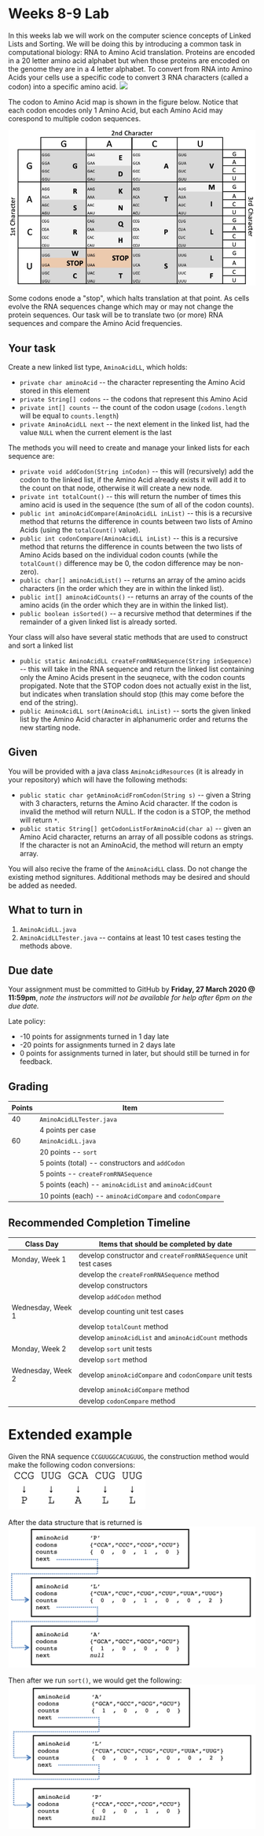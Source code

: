 # Weeks 8-9 Lab
In this weeks lab we will work on the computer science concepts of Linked Lists and Sorting. 
We will be doing this by introducing a common task in computational biology: RNA to Amino Acid translation. 
Proteins are encoded in a 20 letter amino acid alphabet but when those proteins are encoded on the genome they are in a 4 letter alphabet. 
To convert from RNA into Amino Acids your cells use a specific code to convert 3 RNA characters (called a codon) into a specific amino acid. 
![](https://upload.wikimedia.org/wikipedia/commons/thumb/6/6d/RNA-codons-aminoacids.svg/1024px-RNA-codons-aminoacids.svg.png)

The codon to Amino Acid map is shown in the figure below. 
Notice that each codon encodes only 1 Amino Acid, but each Amino Acid may corespond to multiple codon sequences. 

![](images/codon.jpg)

Some codons enode a "stop", which halts translation at that point. 
As cells evolve the RNA sequences change which may or may not change the protein sequences. 
Our task will be to translate two (or more) RNA sequences and compare the Amino Acid frequencies. 

## Your task
Create a new linked list type, `AminoAcidLL`, which holds:
* `private char aminoAcid` -- the character representing the Amino Acid stored in this element
* `private String[] codons` -- the codons that represent this Amino Acid
* `private int[] counts` -- the count of the codon usage (`codons.length` will be equal to `counts.length`)
* `private AminoAcidLL next` -- the next element in the linked list, had the value `NULL` when the current element is the last

The methods you will need to create and manage your linked lists for each sequence are:
* `private void addCodon(String inCodon)` -- this will (recursively) add the codon to the linked list, if the Amino Acid already exists it will add it to the count on that node, otherwise it will create a new node. 
* `private int totalCount()` -- this will return the number of times this amino acid is used in the sequence (the sum of all of the codon counts).
* `public int aminoAcidCompare(AminoAcidLL inList)` -- this is a recursive method that returns the difference in counts between two lists of Amino Acids (using the `totalCount()` value). 
* `public int codonCompare(AminoAcidLL inList)` -- this is a recursive method that returns the difference in counts between the two lists of Amino Acids based on the individual codon counts (while the `totalCount()` difference may be 0, the codon difference may be non-zero). 
* `public char[] aminoAcidList()` -- returns an array of the amino acids characters (in the order which they are in within the linked list). 
* `public int[] aminoAcidCounts()` -- returns an array of the counts of the amino acids (in the order which they are in within the linked list). 
* `public boolean isSorted()` -- a recursive method that determines if the remainder of a given linked list is already sorted. 

Your class will also have several static methods that are used to construct and sort a linked list
* `public static AminoAcidLL createFromRNASequence(String inSequence)` -- this will take in the RNA sequence and return the linked list containing only the Amino Acids present in the seuqnece, with the codon counts propigated. Note that the STOP codon does not actually exist in the list, but indicates when translation should stop (this may come before the end of the string). 
* `public AminoAcidLL sort(AminoAcidLL inList)` -- sorts the given linked list by the Amino Acid character in alphanumeric order and returns the new starting node. 

## Given 
You will be provided with a java class `AminoAcidResources` (it is already in your repository) which will have the following methods:
* `public static char getAminoAcidFromCodon(String s)` -- given a String with 3 characters, returns the Amino Acid character. If the codon is invalid the method will return NULL. If the codon is a STOP, the method will return `*`.
* `public static String[] getCodonListForAminoAcid(char a)` -- given an Amino Acid character, returns an array of all possible codons as strings. If the character is not an AminoAcid, the method will return an empty array.  

You will also recive the frame of the `AminoAcidLL` class. Do not change the existing method signitures. Additional methods may be desired and should be added as needed.

## What to turn in
1. `AminoAcidLL.java`
1. `AminoAcidLLTester.java` -- contains at least 10 test cases testing the methods above. 

## Due date
Your assignment must be committed to GitHub by **Friday, 27 March 2020 @ 11:59pm**, _note the instructors will not be available for help after 6pm on the due date._ 

Late policy: 
* -10 points for assignments turned in 1 day late
* -20 points for assignments turned in 2 days late
* 0 points for assignments turned in later, but should still be turned in for feedback. 

## Grading
| Points | Item | 
| ---- | ----- | 
| 40 | `AminoAcidLLTester.java` | 
| | 4 points per case | 
| 60 | `AminoAcidLL.java` | 
| | 20 points -- `sort` |
| | 5 points (total) -- constructors and `addCodon` | 
| | 5 points -- `createFromRNASequence` | 
| | 5 points (each) -- `aminoAcidList` and `aminoAcidCount` | 
| | 10 points (each) -- `aminoAcidCompare` and `codonCompare` | 

## Recommended Completion Timeline
| Class Day | Items that should be completed by date |
| --- | --- |
| Monday, Week 1 | develop constructor and `createFromRNASequence` unit test cases |
| | develop the `createFromRNASequence` method |
| | develop constructors |
| | develop `addCodon` method | 
| Wednesday, Week 1 | develop counting unit test cases |
| | develop `totalCount` method | 
| | develop `aminoAcidList` and `aminoAcidCount` methods | 
| Monday, Week 2 | develop `sort` unit tests |
| | develop `sort` method |
| Wednesday, Week 2 | develop `aminoAcidCompare` and `codonCompare` unit tests |
| | develop `aminoAcidCompare` method | 
| | develop `codonCompare` method | 

# Extended example
Given the RNA sequence `CCGUUGGCACUGUUG`, the construction method would make the following codon conversions:
![](images/codon_convert.png)

After the data structure that is returned is 
![](images/unsorted.png)

Then after we run `sort()`, we would get the following:
![](images/sorted.png)